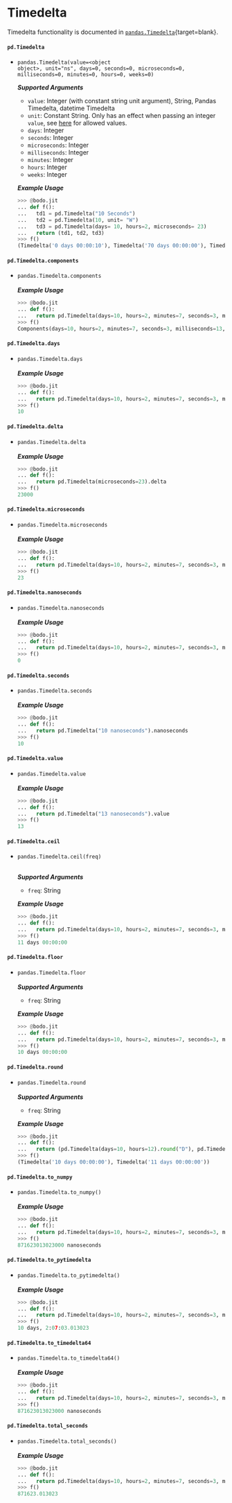 # Timedelta

Timedelta functionality is documented in [`pandas.Timedelta`](https://pandas.pydata.org/pandas-docs/stable/reference/api/pandas.Timedelta.html){target=blank}.

#### `pd.Timedelta`


- <code><apihead>pandas.<apiname>Timedelta</apiname>(value=<object object\>, unit="ns", days=0, seconds=0, microseconds=0, milliseconds=0, minutes=0, hours=0, weeks=0)</apihead></code>


    ***Supported Arguments***

    - `value`: Integer (with constant string unit argument), String, Pandas Timedelta, datetime Timedelta
    - `unit`: Constant String. Only has an effect when passing an integer `value`, see [here](https://pandas.pydata.org/pandas-docs/stable/reference/api/pandas.Timedelta.html) for allowed values.
    - `days`: Integer
    - `seconds`: Integer
    - `microseconds`: Integer
    - `milliseconds`: Integer
    - `minutes`: Integer
    - `hours`: Integer
    - `weeks`: Integer

    ***Example Usage***
    ```py
    >>> @bodo.jit
    ... def f():
    ...   td1 = pd.Timedelta("10 Seconds")
    ...   td2 = pd.Timedelta(10, unit= "W")
    ...   td3 = pd.Timedelta(days= 10, hours=2, microseconds= 23)
    ...   return (td1, td2, td3)
    >>> f()
    (Timedelta('0 days 00:00:10'), Timedelta('70 days 00:00:00'), Timedelta('10 days 02:00:00.000023'))
    ```
    
#### `pd.Timedelta.components`



- <code><apihead>pandas.Timedelta.<apiname>components</apiname></apihead></code>
<br><br>
    ***Example Usage***
    ```py
    >>> @bodo.jit
    ... def f():
    ...   return pd.Timedelta(days=10, hours=2, minutes=7, seconds=3, milliseconds=13, microseconds=23).components
    >>> f()
    Components(days=10, hours=2, minutes=7, seconds=3, milliseconds=13, microseconds=23, nanoseconds=0)
    ```
  
#### `pd.Timedelta.days`



- <code><apihead>pandas.Timedelta.<apiname>days</apiname></apihead></code>
<br><br>
    ***Example Usage***
    ```py
    >>> @bodo.jit
    ... def f():
    ...   return pd.Timedelta(days=10, hours=2, minutes=7, seconds=3, milliseconds=13, microseconds=23).days
    >>> f()
    10
    ```
   
#### `pd.Timedelta.delta`



- <code><apihead>pandas.Timedelta.<apiname>delta</apiname></apihead></code>
<br><br>
    ***Example Usage***
    ```py
    >>> @bodo.jit
    ... def f():
    ...   return pd.Timedelta(microseconds=23).delta
    >>> f()
    23000
    ```
  
#### `pd.Timedelta.microseconds`



- <code><apihead>pandas.Timedelta.<apiname>microseconds</apiname></apihead></code>
<br><br>
    ***Example Usage***
    ```py
    >>> @bodo.jit
    ... def f():
    ...   return pd.Timedelta(days=10, hours=2, minutes=7, seconds=3, milliseconds=13, microseconds=23).microseconds
    >>> f()
    23
    ```
  
#### `pd.Timedelta.nanoseconds`
                              


- <code><apihead>pandas.Timedelta.<apiname>nanoseconds</apiname></apihead></code>
<br><br>
    ***Example Usage***
    ```py
    >>> @bodo.jit
    ... def f():
    ...   return pd.Timedelta(days=10, hours=2, minutes=7, seconds=3, milliseconds=13, microseconds=23).nanoseconds
    >>> f()
    0
    ```

#### `pd.Timedelta.seconds`
                              


- <code><apihead>pandas.Timedelta.<apiname>seconds</apiname></apihead></code>
<br><br>
    ***Example Usage***
    ```py
    >>> @bodo.jit
    ... def f():
    ...   return pd.Timedelta("10 nanoseconds").nanoseconds
    >>> f()
    10
    ```
  
#### `pd.Timedelta.value`
                              


- <code><apihead>pandas.Timedelta.<apiname>value</apiname></apihead></code>
<br><br>
    ***Example Usage***
    ```py
    >>> @bodo.jit
    ... def f():
    ...   return pd.Timedelta("13 nanoseconds").value
    >>> f()
    13
    ```

#### `pd.Timedelta.ceil`
                              


- <code><apihead>pandas.Timedelta.<apiname>ceil(freq)</apiname></apihead></code>
<br><br>

    ***Supported Arguments***


    -  `freq`: String

    ***Example Usage***
    ```py
    >>> @bodo.jit
    ... def f():
    ...   return pd.Timedelta(days=10, hours=2, minutes=7, seconds=3, milliseconds=13, microseconds=23).ceil("D")
    >>> f()
    11 days 00:00:00
    ```
    
#### `pd.Timedelta.floor`
                              


- <code><apihead>pandas.Timedelta.<apiname>floor</apiname></apihead></code>
<br><br>
    ***Supported Arguments***


    - `freq`: String

    ***Example Usage***
    ```py
    >>> @bodo.jit
    ... def f():
    ...   return pd.Timedelta(days=10, hours=2, minutes=7, seconds=3, milliseconds=13, microseconds=23).floor("D")
    >>> f()
    10 days 00:00:00
    ```
    
#### `pd.Timedelta.round`
                              

- <code><apihead>pandas.Timedelta.<apiname>round</apiname></apihead></code>
<br><br>
    ***Supported Arguments***

    - `freq`: String

    ***Example Usage***
    ```py
    >>> @bodo.jit
    ... def f():
    ...   return (pd.Timedelta(days=10, hours=12).round("D"), pd.Timedelta(days=10, hours=13).round("D"))
    >>> f()
    (Timedelta('10 days 00:00:00'), Timedelta('11 days 00:00:00'))
    ```
    
#### `pd.Timedelta.to_numpy`
                              

- <code><apihead>pandas.Timedelta.<apiname>to_numpy</apiname>()</apihead></code>
<br><br>
    ***Example Usage***
    ```py
    >>> @bodo.jit
    ... def f():
    ...   return pd.Timedelta(days=10, hours=2, minutes=7, seconds=3, milliseconds=13, microseconds=23).to_numpy()
    >>> f()
    871623013023000 nanoseconds
    ```
  
#### `pd.Timedelta.to_pytimedelta`
                                


- <code><apihead>pandas.Timedelta.<apiname>to_pytimedelta</apiname>()</apihead></code>
<br><br>
    ***Example Usage***
    ```py
    >>> @bodo.jit
    ... def f():
    ...   return pd.Timedelta(days=10, hours=2, minutes=7, seconds=3, milliseconds=13, microseconds=23).to_pytimedelta()
    >>> f()
    10 days, 2:07:03.013023
    ```
   
#### `pd.Timedelta.to_timedelta64`
                                

- <code><apihead>pandas.Timedelta.<apiname>to_timedelta64</apiname>()</apihead></code>
<br><br>
    ***Example Usage***
    
    ```py
    >>> @bodo.jit
    ... def f():
    ...   return pd.Timedelta(days=10, hours=2, minutes=7, seconds=3, milliseconds=13, microseconds=23).to_timedelta64()
    >>> f()
    871623013023000 nanoseconds
    ```
   
#### `pd.Timedelta.total_seconds`


- <code><apihead>pandas.Timedelta.<apiname>total_seconds</apiname>()</apihead></code>
<br><br>
    ***Example Usage***
    ```py
    >>> @bodo.jit
    ... def f():
    ...   return pd.Timedelta(days=10, hours=2, minutes=7, seconds=3, milliseconds=13, microseconds=23).total_seconds()
    >>> f()
    871623.013023
    ```